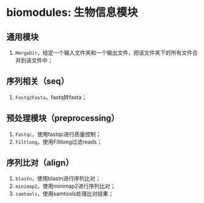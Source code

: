 # biomodules: 生物信息模块

## 通用模块

1. `MergeDir`，给定一个输入文件夹和一个输出文件，把该文件夹下的所有文件合并到该文件中；

## 序列相关（seq）

1. `Fastq2Fasta`，fastq转fasta；

## 预处理模块（preprocessing）

1. `Fastqc`，使用fastqc进行质量控制；
2. `Filtlong`，使用Filtlong过滤reads；

## 序列比对（align）

1. `blastn`，使用blastn进行序列比对；
2. `minimap2`，使用minimap2进行序列比对；
3. `samtools`，使用samtools处理比对结果；